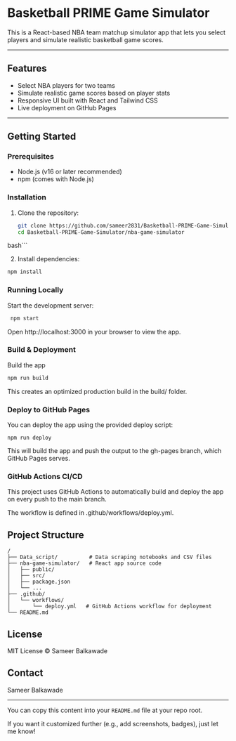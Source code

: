 # Basketball PRIME Game Simulator

This is a React-based NBA team matchup simulator app that lets you select players and simulate realistic basketball game scores.

---

## Features

- Select NBA players for two teams
- Simulate realistic game scores based on player stats
- Responsive UI built with React and Tailwind CSS
- Live deployment on GitHub Pages

---

## Getting Started

### Prerequisites

- Node.js (v16 or later recommended)
- npm (comes with Node.js)

### Installation

1. Clone the repository:

   ```bash
   git clone https://github.com/sameer2831/Basketball-PRIME-Game-Simulator.git
   cd Basketball-PRIME-Game-Simulator/nba-game-simulator
   
  bash```

2. Install   dependencies:
```bash
npm install
```

### Running Locally
   Start the development server:
   ```bash
    npm start
  ```
  Open http://localhost:3000 in your browser to view the app.

### Build & Deployment
Build the app
```bash
npm run build
```
This creates an optimized production build in the build/ folder.

### Deploy to GitHub Pages
You can deploy the app using the provided deploy script:
```
npm run deploy
```
This will build the app and push the output to the gh-pages branch, which GitHub Pages serves.

### GitHub Actions CI/CD
  This project uses GitHub Actions to automatically build and deploy the app on every push to the main branch.

  The workflow is defined in .github/workflows/deploy.yml.

## Project Structure
```
/
├── Data_script/          # Data scraping notebooks and CSV files
├── nba-game-simulator/   # React app source code
│   ├── public/
│   ├── src/
│   ├── package.json
│   └── ...
├── .github/
│   └── workflows/
│       └── deploy.yml   # GitHub Actions workflow for deployment
└── README.md

```

## License
MIT License © Sameer Balkawade

## Contact
Sameer Balkawade


---

You can copy this content into your `README.md` file at your repo root.

If you want it customized further (e.g., add screenshots, badges), just let me know!

